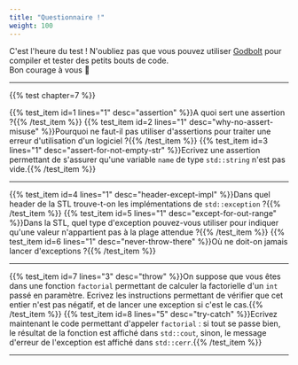 ```yaml
---
title: "Questionnaire !"
weight: 100
---
```


C'est l'heure du test ! N'oubliez pas que vous pouvez utiliser [Godbolt](https://www.godbolt.org/z/ofohb4) pour compiler et tester des petits bouts de code.\
Bon courage à vous 🙂

---

{{% test chapter=7 %}}

{{% test_item id=1 lines="1" desc="assertion" %}}A quoi sert une assertion ?{{% /test_item %}}
{{% test_item id=2 lines="1" desc="why-no-assert-misuse" %}}Pourquoi ne faut-il pas utiliser d'assertions pour traiter une erreur d'utilisation d'un logiciel ?{{% /test_item %}}
{{% test_item id=3 lines="1" desc="assert-for-not-empty-str" %}}Ecrivez une assertion permettant de s'assurer qu'une variable `name` de type `std::string` n'est pas vide.{{% /test_item %}}

---

{{% test_item id=4 lines="1" desc="header-except-impl" %}}Dans quel header de la STL trouve-t-on les implémentations de `std::exception` ?{{% /test_item %}}
{{% test_item id=5 lines="1" desc="except-for-out-range" %}}Dans la STL, quel type d'exception pouvez-vous utiliser pour indiquer qu'une valeur n'appartient pas à la plage attendue ?{{% /test_item %}}
{{% test_item id=6 lines="1" desc="never-throw-there" %}}Où ne doit-on jamais lancer d'exceptions ?{{% /test_item %}}

---

{{% test_item id=7 lines="3" desc="throw" %}}On suppose que vous êtes dans une fonction `factorial` permettant de calculer la factorielle d'un `int` passé en paramètre. Ecrivez les instructions permettant de vérifier que cet entier n'est pas négatif, et de lancer une exception si c'est le cas.{{% /test_item %}}
{{% test_item id=8 lines="5" desc="try-catch" %}}Ecrivez maintenant le code permettant d'appeler `factorial` : si tout se passe bien, le résultat de la fonction est affiché dans `std::cout`, sinon, le message d'erreur de l'exception est affiché dans `std::cerr`.{{% /test_item %}}

---
